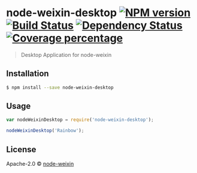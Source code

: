 # node-weixin-desktop [![NPM version][npm-image]][npm-url] [![Build Status][travis-image]][travis-url] [![Dependency Status][daviddm-image]][daviddm-url] [![Coverage percentage][coveralls-image]][coveralls-url]
> Desktop Application for node-weixin

## Installation

```sh
$ npm install --save node-weixin-desktop
```

## Usage

```js
var nodeWeixinDesktop = require('node-weixin-desktop');

nodeWeixinDesktop('Rainbow');
```
## License

Apache-2.0 © [node-weixin](blog.3gcnbeta.com)


[npm-image]: https://badge.fury.io/js/node-weixin-desktop.svg
[npm-url]: https://npmjs.org/package/node-weixin-desktop
[travis-image]: https://travis-ci.org/node-weixin/node-weixin-desktop.svg?branch=master
[travis-url]: https://travis-ci.org/node-weixin/node-weixin-desktop
[daviddm-image]: https://david-dm.org/node-weixin/node-weixin-desktop.svg?theme=shields.io
[daviddm-url]: https://david-dm.org/node-weixin/node-weixin-desktop
[coveralls-image]: https://coveralls.io/repos/node-weixin/node-weixin-desktop/badge.svg
[coveralls-url]: https://coveralls.io/r/node-weixin/node-weixin-desktop
